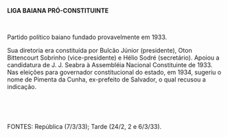 **LIGA BAIANA PRÓ-CONSTITUINTE**

 

Partido político baiano fundado provavelmente em 1933.

Sua diretoria era constituída por Bulcão Júnior (presidente), Oton
Bittencourt Sobrinho (vice-presidente) e Hélio Sodré (secretário).
Apoiou a candidatura de J. J. Seabra à Assembléia Nacional Constituinte
de 1933. Nas eleições para governador constitucional do estado, em 1934,
sugeriu o nome de Pimenta da Cunha, ex-prefeito de Salvador, o qual
recusou a indicação.

 

 

FONTES: República (7/3/33); Tarde (24/2, 2 e 6/3/33).

 

